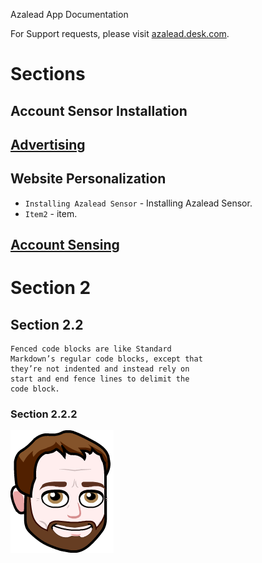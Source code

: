 Azalead App Documentation

For Support requests, please visit [azalead.desk.com](http://azalead.desk.com).

# Sections

## Account Sensor Installation
## [Advertising](advertising.md)
## Website Personalization
* `Installing Azalead Sensor` - Installing Azalead Sensor.
* `Item2` - item.

## [Account Sensing](accountsensing.md)


# Section 2

## Section 2.2
```
Fenced code blocks are like Standard
Markdown’s regular code blocks, except that
they’re not indented and instead rely on
start and end fence lines to delimit the
code block.
```

### Section 2.2.2

![Author:Jean-Yves SIMON](img/jysimon.png)
